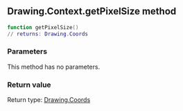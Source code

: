 ## Drawing.Context.getPixelSize method


```lua
function getPixelSize()
// returns: Drawing.Coords
```


### Parameters

This method has no parameters.

### Return value

Return type: [Drawing.Coords](../../Drawing/Coords.md)

